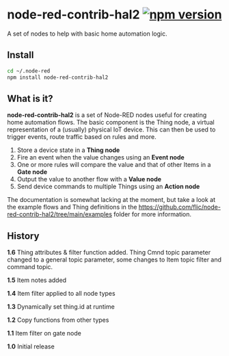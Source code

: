 # node-red-contrib-hal2 [![npm version](https://badge.fury.io/js/node-red-contrib-hal2.svg)](https://badge.fury.io/js/node-red-contrib-hal2)
A set of nodes to help with basic home automation logic.

## Install
```bash
cd ~/.node-red
npm install node-red-contrib-hal2
```

## What is it?
**node-red-contrib-hal2** is a set of Node-RED nodes useful for creating home automation flows. The basic component is the Thing node, a virtual representation of a (usually) physical IoT device. This can then be used to trigger events, route traffic based on rules and more.

1. Store a device state in a **Thing node**
2. Fire an event when the value changes using an **Event node**
3. One or more rules will compare the value and that of other Items in a **Gate node**
4. Output the value to another flow with a **Value node**
5. Send device commands to multiple Things using an **Action node**

The documentation is somewhat lacking at the moment, but take a look at the example flows and Thing definitions in the https://github.com/flic/node-red-contrib-hal2/tree/main/examples folder for more information.

## History

**1.6** Thing attributes & filter function added. Thing Cmnd topic parameter changed to a general topic parameter, some changes to Item topic filter and command topic.

**1.5** Item notes added

**1.4** Item filter applied to all node types

**1.3** Dynamically set thing.id at runtime

**1.2** Copy functions from other types

**1.1** Item filter on gate node

**1.0** Initial release